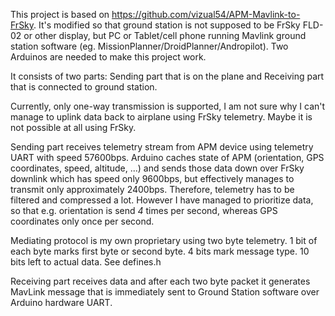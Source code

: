 This project is based on https://github.com/vizual54/APM-Mavlink-to-FrSky.
It's modified so that ground station is not supposed to be FrSky FLD-02 or other display, but PC or Tablet/cell phone running Mavlink ground station software (eg. MissionPlanner/DroidPlanner/Andropilot). Two Arduinos are needed to make this project work.

It consists of two parts: Sending part that is on the plane and Receiving part that is connected to ground station.

Currently, only one-way transmission is supported, I am not sure why I can't manage to uplink data back to airplane using FrSky telemetry. Maybe it is not possible at all using FrSky.

Sending part receives telemetry stream from APM device using telemetry UART with speed 57600bps. Arduino caches state of APM (orientation, GPS coordinates, speed, altitude, ...) and sends those data down over FrSky downlink which has speed only 9600bps, but effectively manages to transmit only approximately 2400bps. Therefore, telemetry has to be filtered and compressed a lot. However I have managed to prioritize data, so that e.g. orientation is send *4* times per second, whereas GPS coordinates only once per second.

Mediating protocol is my own proprietary using two byte telemetry. 1 bit of each byte marks first byte or second byte. 4 bits mark message type. 10 bits left to actual data. See defines.h

Receiving part receives data and after each two byte packet it generates MavLink message that is immediately sent to Ground Station software over Arduino hardware UART.
